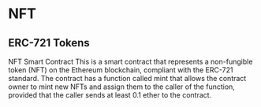# NFT 
## ERC-721 Tokens

NFT Smart Contract
This is a smart contract that represents a non-fungible token (NFT) on the Ethereum blockchain, compliant with the ERC-721 standard. The contract has a function called mint that allows the contract owner to mint new NFTs and assign them to the caller of the function, provided that the caller sends at least 0.1 ether to the contract. 

